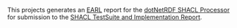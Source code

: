 ﻿This projects generates an [EARL](https://www.w3.org/TR/EARL10-Schema/) report for the [dotNetRDF SHACL Processor](https://github.com/dotnetrdf/dotnetrdf/pull/236) for submission to the [SHACL TestSuite and Implementation Report](https://w3c.github.io/data-shapes/data-shapes-test-suite/).